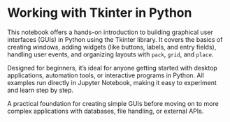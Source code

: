 # **Working with Tkinter in Python**  
This notebook offers a hands-on introduction to building graphical user interfaces (GUIs) in Python using the Tkinter library. It covers the basics of creating windows, adding widgets (like buttons, labels, and entry fields), handling user events, and organizing layouts with `pack`, `grid`, and `place`.  

Designed for beginners, it’s ideal for anyone getting started with desktop applications, automation tools, or interactive programs in Python. All examples run directly in Jupyter Notebook, making it easy to experiment and learn step by step.  

A practical foundation for creating simple GUIs before moving on to more complex applications with databases, file handling, or external APIs.
